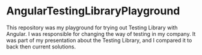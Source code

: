 # AngularTestingLibraryPlayground

This repository was my playground for trying out Testing Library with Angular. I was responsible for changing the way of testing in my company. It was part of my presentation about the Testing Library, and I compared it to back then current solutions.
